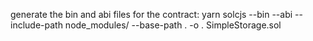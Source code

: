 generate the bin and abi files for the contract:
yarn solcjs --bin --abi --include-path node_modules/ --base-path . -o . SimpleStorage.sol

